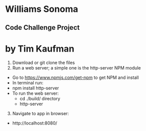 Williams Sonoma
===============
Code Challenge Project
------------------------
by Tim Kaufman
=================

1. Download or git clone the files
2. Run a web server; a simple one is the http-server NPM module
  * Go to https://www.npmjs.com/get-npm to get NPM and install
  * In terminal run:
  * npm install http-server
  * To run the web server:
    * cd ./build/ directory
    * http-server
3. Navigate to app in browser:
  * http://localhost:8080/
